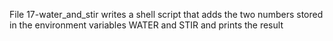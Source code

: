 File 17-water_and_stir writes a shell script that adds the two numbers stored in the environment variables WATER and STIR and prints the result
